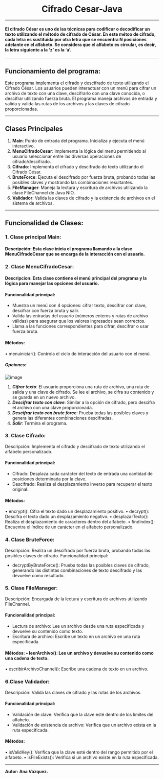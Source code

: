    <h1 align="center"> Cifrado Cesar-Java </h1>  

------------
#### El cifrado César es uno de las técnicas para codificar o decodificar un texto utilizando el método de cifrado de César. En este métoo de cifrado, cada letra es sustituida por otra letra que se encuentra N posiciones adelante en el alfabeto. Se considera que el alfabeto es circular, es decir, la letra siguiente a la ‘z’ es la ‘a’.
------------
## Funcionamiento del programa:

Este programa implementa el cifrado y descifrado de texto utilizando el Cifrado César. Los usuarios pueden interactuar con un menú para cifrar un archivo de texto con una clave, descifrarlo con una clave conocida, o descifrar utilizando fuerza bruta. El programa maneja archivos de entrada y salida y valida las rutas de los archivos y las claves de cifrado proporcionadas.

------------

## Clases Principales 

1.	**Main**: Punto de entrada del programa. Inicializa y ejecuta el menú interactivo.
2.	**MenuCifradoCesar**: Implementa la lógica del menú permitiendo al usuario seleccionar entre las diversas operaciones de cifrado/descifrado.
3.	**Cifrado**: Implementa el cifrado y descifrado de texto utilizando el Cifrado César.
4.	**BruteForce**: Ejecuta el descifrado por fuerza bruta, probando todas las posibles claves y mostrando las combinaciones resultantes.
5.	**FileManager**: Maneja la lectura y escritura de archivos utilizando la clase FileChannel de Java NIO.
6.	**Validador**: Valida las claves de cifrado y la existencia de archivos en el sistema de archivos.
------
## Funcionalidad de Clases:

### 1. Clase principal Main:
#### Descripción: Esta clase inicia el programa llamando a la clase MenuCifradoCesar que se encarga de la interacción con el usuario.


### 2. Clase MenuCifradoCesar:
#### Descripcion: Esta clase contiene el menú principal del programa y la lógica para manejar las opciones del usuario.
#### Funcionalidad principal:
*	Muestra un menú con 4 opciones: cifrar texto, descifrar con clave, descifrar con fuerza bruta y salir.
* Valida las entradas del usuario (números enteros y rutas de archivo válidas) para asegurar que los valores ingresados sean correctos.
* Llama a las funciones correspondientes para cifrar, descifrar o usar fuerza bruta.
#### Métodos:
•	menuiniciar(): Controla el ciclo de interacción del usuario con el menú.

##### Opciones:

![image](https://github.com/user-attachments/assets/e5287dc7-1e37-4b8e-b99a-c28e0b5fe64a)


1.	***Cifrar texto***: El usuario proporciona una ruta de archivo, una ruta de salida y una clave de cifrado. Se lee el archivo, se cifra su contenido y se guarda en un nuevo archivo.
2.	***Descifrar texto con clave***: Similar a la opción de cifrado, pero descifra el archivo con una clave proporcionada.
3.	***Descifrar texto con brute force***: Prueba todas las posibles claves y genera las diferentes combinaciones descifradas.
4.	***Salir***: Termina el programa.

### 3. Clase Cifrado:
Descripción: Implementa el cifrado y descifrado de texto utilizando el alfabeto personalizado.
#### Funcionalidad principal:
*	Cifrado: Desplaza cada carácter del texto de entrada una cantidad de posiciones determinada por la clave.
* Descifrado: Realiza el desplazamiento inverso para recuperar el texto original.
#### Métodos:
•	encrypt(): Cifra el texto dado un desplazamiento positivo.
•	decrypt(): Descifra el texto dado un desplazamiento negativo.
•	desplazarTexto(): Realiza el desplazamiento de caracteres dentro del alfabeto.
•	findIndex(): Encuentra el índice de un carácter en el alfabeto personalizado.

### 4. Clase BruteForce:
Descripción: Realiza un descifrado por fuerza bruta, probando todas las posibles claves de cifrado.
Funcionalidad principal:
*	decryptByBruteForce(): Prueba todas las posibles claves de cifrado, generando las distintas combinaciones de texto descifrado y las devuelve como resultado.
  
### 5. Clase FileManager:
Descripción: Encargada de la lectura y escritura de archivos utilizando FileChannel.
#### Funcionalidad principal:
*	Lectura de archivo: Lee un archivo desde una ruta especificada y devuelve su contenido como texto.
*	Escritura de archivo: Escribe un texto en un archivo en una ruta especificada.
#### Métodos: •	leerArchivo(): Lee un archivo y devuelve su contenido como una cadena de texto.
•	escribirArchivoChannel(): Escribe una cadena de texto en un archivo.

### 6.Clase Validador:
Descripción: Valida las claves de cifrado y las rutas de los archivos.
#### Funcionalidad principal:
*	Validación de clave: Verifica que la clave esté dentro de los límites del alfabeto.
*	Validación de existencia de archivo: Verifica que un archivo exista en la ruta especificada.
#### Métodos:
•	isValidKey(): Verifica que la clave esté dentro del rango permitido por el alfabeto.
•	isFileExists(): Verifica si un archivo existe en la ruta especificada.


-------------------------------------------------------------------------------------------------------


**Autor: Ana Vázquez.**
